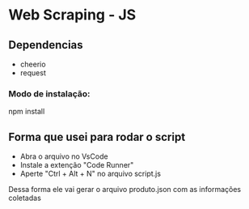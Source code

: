 # Web Scraping - JS

## Dependencias

* cheerio
* request

### Modo de instalação:
npm install

## Forma que usei para rodar o script

* Abra o arquivo no VsCode
* Instale a extenção "Code Runner"
* Aperte "Ctrl + Alt + N" no arquivo script.js

Dessa forma ele vai gerar o arquivo produto.json com as informações coletadas